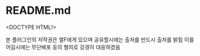 # README.md
<DOCTYPE HTML!>
<html>
<p>
본 플러그인의 저작권은 엘F에게 있으며</n>
공유할시에는 출처를 반드시 출처를 밝힘</n>
이를 어길시에는 무단배포 등의 혐의로 강경히 대응하겠음

<html/>
